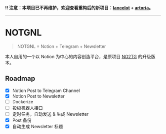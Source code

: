 **‼️ 注意：本项目已不再维护，欢迎查看重构后的新项目：[lancelot](https://github.com/varzy/lancelot) + [artoria](https://github.com/varzy/artoria)。**

---

# NOTGNL

> NOTGNL = Notion + Telegram + Newsletter

本人自用的一个以 Notion 为中心的内容创造平台，是原项目 [NO2TG](https://gtihub.com/varzy/no2tg) 的升级版本。

## Roadmap

- [x] Notion Post to Telegram Channel
- [x] Notion Post to Newsletter
- [ ] Dockerize
- [ ] 投稿机器人接口
- [ ] 定时任务，自动发送 & 生成 Newsletter
- [x] Post 备份
- [x] 自动生成 Newsletter 标题
